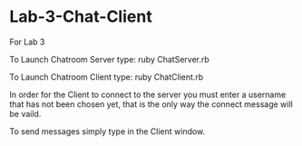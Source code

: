 # Lab-3-Chat-Client
For Lab 3 

To Launch Chatroom Server type: ruby ChatServer.rb

To Launch Chatroom Client type: ruby ChatClient.rb

In order for the Client to connect to the server you must enter a username that has not been chosen yet, that is the 
only way the connect message will be vaild.

To send messages simply type in the Client window.
